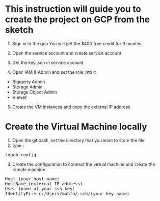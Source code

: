 # This instruction will guide you to create the project on GCP from the sketch

1. Sign in to the gcp You will get the $400 free credit for 3 months.

2. Open the service account and create service account

3. Get the key.json in service account

4. Open IAM & Admin and set the role into it

- Bigquery Admin
- Storage Admin
- Storage Object Admin
- Viewer

5. Create the VM instances and copy the external IP address

# Create the Virtual Machine locally

1. Open the git bash, set the directory that you want to store the file
2. type :
<pre>
touch config
</pre>
3. Create the configuration to connect the virtual machine and create the remote machine
<pre>
Host (your host name)
HostName (external IP address)
User (name of your ssh key)
IdentityFile c:/Users/muhfa/.ssh/(your key name)
</pre>
